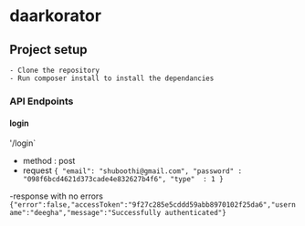 # daarkorator

## Project setup
	- Clone the repository
	- Run composer install to install the dependancies
	

### API Endpoints

#### login

'/login`
- method : post
- request 
	`{
	"email": "shuboothi@gmail.com",
	"password" : "098f6bcd4621d373cade4e832627b4f6",
	"type"	: 1
	}`

-response with no errors
	`{"error":false,"accessToken":"9f27c285e5cddd59abb8970102f25da6","username":"deegha","message":"Successfully authenticated"}`
	  